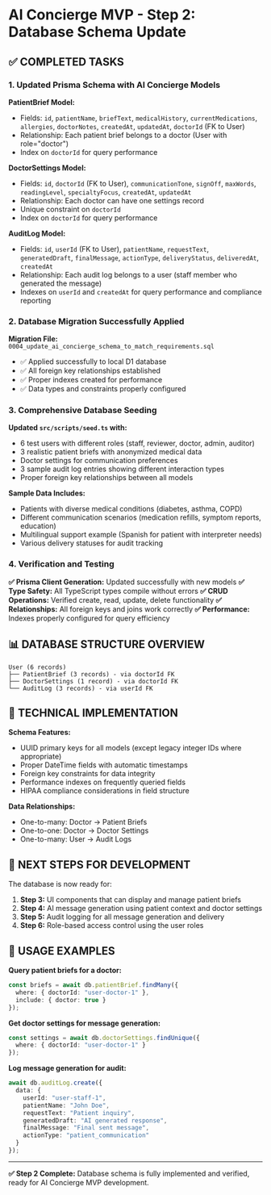 # AI Concierge MVP - Step 2: Database Schema Update

## ✅ COMPLETED TASKS

### 1. Updated Prisma Schema with AI Concierge Models

**PatientBrief Model:**
- Fields: `id`, `patientName`, `briefText`, `medicalHistory`, `currentMedications`, `allergies`, `doctorNotes`, `createdAt`, `updatedAt`, `doctorId` (FK to User)
- Relationship: Each patient brief belongs to a doctor (User with role="doctor")
- Index on `doctorId` for query performance

**DoctorSettings Model:**
- Fields: `id`, `doctorId` (FK to User), `communicationTone`, `signOff`, `maxWords`, `readingLevel`, `specialtyFocus`, `createdAt`, `updatedAt`
- Relationship: Each doctor can have one settings record
- Unique constraint on `doctorId`
- Index on `doctorId` for query performance

**AuditLog Model:**
- Fields: `id`, `userId` (FK to User), `patientName`, `requestText`, `generatedDraft`, `finalMessage`, `actionType`, `deliveryStatus`, `deliveredAt`, `createdAt`
- Relationship: Each audit log belongs to a user (staff member who generated the message)
- Indexes on `userId` and `createdAt` for query performance and compliance reporting

### 2. Database Migration Successfully Applied

**Migration File:** `0004_update_ai_concierge_schema_to_match_requirements.sql`
- ✅ Applied successfully to local D1 database
- ✅ All foreign key relationships established
- ✅ Proper indexes created for performance
- ✅ Data types and constraints properly configured

### 3. Comprehensive Database Seeding

**Updated `src/scripts/seed.ts` with:**
- 6 test users with different roles (staff, reviewer, doctor, admin, auditor)
- 3 realistic patient briefs with anonymized medical data
- Doctor settings for communication preferences
- 3 sample audit log entries showing different interaction types
- Proper foreign key relationships between all models

**Sample Data Includes:**
- Patients with diverse medical conditions (diabetes, asthma, COPD)
- Different communication scenarios (medication refills, symptom reports, education)
- Multilingual support example (Spanish for patient with interpreter needs)
- Various delivery statuses for audit tracking

### 4. Verification and Testing

**✅ Prisma Client Generation:** Updated successfully with new models
**✅ Type Safety:** All TypeScript types compile without errors
**✅ CRUD Operations:** Verified create, read, update, delete functionality
**✅ Relationships:** All foreign keys and joins work correctly
**✅ Performance:** Indexes properly configured for query efficiency

## 📊 DATABASE STRUCTURE OVERVIEW

```
User (6 records)
├── PatientBrief (3 records) - via doctorId FK
├── DoctorSettings (1 record) - via doctorId FK  
└── AuditLog (3 records) - via userId FK
```

## 🔧 TECHNICAL IMPLEMENTATION

**Schema Features:**
- UUID primary keys for all models (except legacy integer IDs where appropriate)
- Proper DateTime fields with automatic timestamps
- Foreign key constraints for data integrity
- Performance indexes on frequently queried fields
- HIPAA compliance considerations in field structure

**Data Relationships:**
- One-to-many: Doctor → Patient Briefs
- One-to-one: Doctor → Doctor Settings  
- One-to-many: User → Audit Logs

## 🚀 NEXT STEPS FOR DEVELOPMENT

The database is now ready for:
1. **Step 3:** UI components that can display and manage patient briefs
2. **Step 4:** AI message generation using patient context and doctor settings
3. **Step 5:** Audit logging for all message generation and delivery
4. **Step 6:** Role-based access control using the user roles

## 📝 USAGE EXAMPLES

**Query patient briefs for a doctor:**
```typescript
const briefs = await db.patientBrief.findMany({
  where: { doctorId: "user-doctor-1" },
  include: { doctor: true }
});
```

**Get doctor settings for message generation:**
```typescript
const settings = await db.doctorSettings.findUnique({
  where: { doctorId: "user-doctor-1" }
});
```

**Log message generation for audit:**
```typescript
await db.auditLog.create({
  data: {
    userId: "user-staff-1",
    patientName: "John Doe", 
    requestText: "Patient inquiry",
    generatedDraft: "AI generated response",
    finalMessage: "Final sent message",
    actionType: "patient_communication"
  }
});
```

---

**✅ Step 2 Complete:** Database schema is fully implemented and verified, ready for AI Concierge MVP development.
